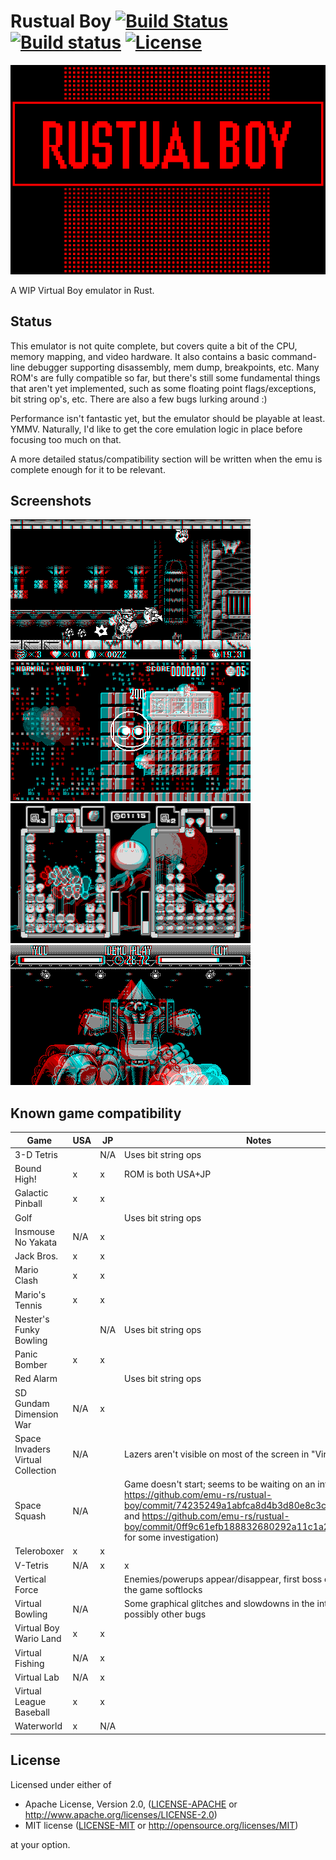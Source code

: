 # Rustual Boy [![Build Status](https://travis-ci.org/emu-rs/rustual-boy.svg?branch=master)](https://travis-ci.org/emu-rs/rustual-boy) [![Build status](https://ci.appveyor.com/api/projects/status/ec29vne6uuh7tjtu/branch/master?svg=true)](https://ci.appveyor.com/project/yupferris/rustual-boy/branch/master) [![License](https://img.shields.io/badge/license-MIT%2FApache--2.0-blue.svg)](https://github.com/emu-rs/rustual-boy#license)

![Rustual Boy](logo.png)

A WIP Virtual Boy emulator in Rust.

## Status

This emulator is not quite complete, but covers quite a bit of the CPU, memory mapping, and video hardware. It also contains a basic command-line debugger supporting disassembly, mem dump, breakpoints, etc. Many ROM's are fully compatible so far, but there's still some fundamental things that aren't yet implemented, such as some floating point flags/exceptions, bit string op's, etc. There are also a few bugs lurking around :)

Performance isn't fantastic yet, but the emulator should be playable at least. YMMV. Naturally, I'd like to get the core emulation logic in place before focusing too much on that.

A more detailed status/compatibility section will be written when the emu is complete enough for it to be relevant.

## Screenshots

![screenie](screenshot.png)
![screenie](screenshot2.png)
![screenie](screenshot3.png)
![screenie](screenshot4.png)

## Known game compatibility

| Game | USA | JP | Notes |
| --- | --- | --- | --- |
| 3-D Tetris | | N/A | Uses bit string ops |
| Bound High! | x | x | ROM is both USA+JP |
| Galactic Pinball | x | x | |
| Golf | | | Uses bit string ops |
| Insmouse No Yakata | N/A | x | |
| Jack Bros. | x | x | |
| Mario Clash | x | x | |
| Mario's Tennis | x | x | |
| Nester's Funky Bowling | | N/A | Uses bit string ops |
| Panic Bomber | x | x | |
| Red Alarm | | | Uses bit string ops |
| SD Gundam Dimension War | N/A | x | |
| Space Invaders Virtual Collection | N/A | | Lazers aren't visible on most of the screen in "Virtual 3D" mode |
| Space Squash | N/A | | Game doesn't start; seems to be waiting on an interrupt (see https://github.com/emu-rs/rustual-boy/commit/74235249a1abfca8d4b3d80e8c3c6b37230679a2 and https://github.com/emu-rs/rustual-boy/commit/0ff9c61efb188832680292a11c1a24c5c4f25360 for some investigation) |
| Teleroboxer | x | x | |
| V-Tetris | N/A | x | x |
| Vertical Force | | | Enemies/powerups appear/disappear, first boss disappears and the game softlocks |
| Virtual Bowling | N/A | | Some graphical glitches and slowdowns in the intro sequence, possibly other bugs |
| Virtual Boy Wario Land | x | x | |
| Virtual Fishing | N/A | x | |
| Virtual Lab | N/A | x | |
| Virtual League Baseball | x | x | |
| Waterworld | x | N/A | |

## License

Licensed under either of

 * Apache License, Version 2.0, ([LICENSE-APACHE](LICENSE-APACHE) or http://www.apache.org/licenses/LICENSE-2.0)
 * MIT license ([LICENSE-MIT](LICENSE-MIT) or http://opensource.org/licenses/MIT)

at your option.

